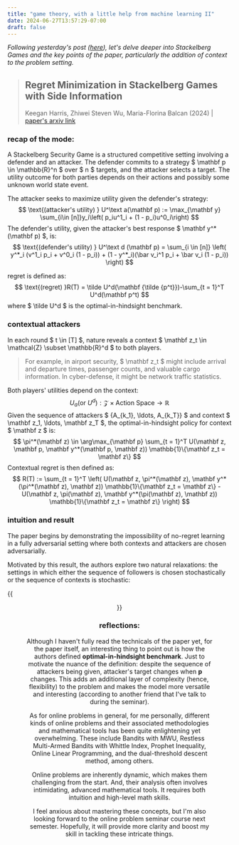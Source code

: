 ```yaml
---
title: "game theory, with a little help from machine learning II"
date: 2024-06-27T13:57:29-07:00
draft: false
---
```


*Following yesterday's post ([here](/posts/RAIN_seminar_1/)), let's delve deeper into Stackelberg Games and the key points of the paper, particularly the addition of context to the problem setting.*

> ## Regret Minimization in Stackelberg Games with Side Information
>
> Keegan Harris, Zhiwei Steven Wu, Maria-Florina Balcan (2024) | [paper's arxiv link](https://arxiv.org/abs/2402.08576)

### recap of the mode:

A Stackelberg Security Game is a structured competitive setting involving a defender and an attacker. The defender commits to a strategy $ \mathbf p \in \mathbb{R}^n $ over $ n $ targets, and the attacker selects a target. The utility outcome for both parties depends on their actions and possibly some unknown world state event.

The attacker seeks to maximize utility given the defender's strategy:
$$
\text{(attacker's utility) } U^\text a(\mathbf p) :=  \max_{\mathbf y} \sum_{i\in [n]}y_i\left(  p_iu^1_i + (1 - p_i)u^0_i\right)
$$
The defender's utility, given the attacker's best response $ \mathbf y^*(\mathbf p) $, is:
$$
\text{(defender's utility) } U^\text d (\mathbf p) =  \sum_{i \in [n]} \left( y^*_i (v^1_i p_i + v^0_i (1 - p_i)) + (1 - y^*_i)(\bar v_i^1 p_i + \bar v_i (1 - p_i)) \right)
$$

regret is defined as:
$$
\text{(regret) }R(T) =  \tilde U^d(\mathbf {\tilde {p^t}})-\sum_{t = 1}^T U^d(\mathbf p^t)
$$
where $ \tilde U^d $ is the optimal-in-hindsight benchmark.

### contextual attackers

In each round $ t \in [T] $, nature reveals a context $ \mathbf z_t \in \mathcal{Z} \subset \mathbb{R}^d $ to both players. 

> For example, in airport security, $ \mathbf z_t $ might include arrival and departure times, passenger counts, and valuable cargo information. In cyber-defense, it might be network traffic statistics.

Both players' utilities depend on the context:
$$
U_a(\text{or } U^d) : \mathcal{Z} \times \text{Action Space} \to \mathbb{R}
$$
Given the sequence of attackers $ \{A_{k_1}, \ldots, A_{k_T}\} $ and context $ \mathbf z_1, \ldots, \mathbf z_T $, the optimal-in-hindsight policy for context $ \mathbf z $ is:
$$
\pi^*(\mathbf z) \in \arg\max_{\mathbf p} \sum_{t = 1}^T U(\mathbf z, \mathbf p, \mathbf y^*(\mathbf p, \mathbf z)) \mathbb{1}\{\mathbf z_t = \mathbf z\}
$$
Contextual regret is then defined as:
$$
R(T) := \sum_{t = 1}^T \left( U(\mathbf z, \pi^*(\mathbf z), \mathbf y^*(\pi^*(\mathbf z), \mathbf z)) \mathbb{1}\{\mathbf z_t = \mathbf z\} - U(\mathbf z, \pi(\mathbf z), \mathbf y^*(\pi(\mathbf z), \mathbf z)) \mathbb{1}\{\mathbf z_t = \mathbf z\} \right)
$$

### intuition and result

The paper begins by demonstrating the impossibility of no-regret learning in a fully adversarial setting where both contexts and attackers are chosen adversarially. 

Motivated by this result, the authors explore two natural relaxations: the settings in which either the sequence of followers is chosen stochastically or the sequence of contexts is stochastic:

{{<figure align="center" src="/maguerite/RAIN_result.jpeg" caption="Harris et al., 2024">}}

### reflections:

Although I haven't fully read the technicals of the paper yet, for the paper itself, an interesting thing to point out is how the authors defined **optimal-in-hindsight benchmark**. Just to motivate the nuance of the definition: despite the sequence of attackers being given, attacker's target changes when $\mathbf p$ changes. This adds an additional layer of complexity (hence, flexibility) to the problem and makes the model more versatile and interesting (according to another friend that I've talk to during the seminar).

As for online problems in general, for me personally, different kinds of online problems and their associated methodologies and mathematical tools has been quite enlightening yet overwhelming. These include Bandits with MWU, Restless Multi-Armed Bandits with Whittle Index, Prophet Inequality, Online Linear Programming, and the dual-threshold descent method, among others.

Online problems are inherently dynamic, which makes them challenging from the start. And, their analysis often involves intimidating, advanced mathematical tools. It requires both intuition and high-level math skills.

I feel anxious about mastering these concepts, but I'm also looking forward to the online problem seminar course next semester. Hopefully, it will provide more clarity and boost my skill in tackling these intricate things.
